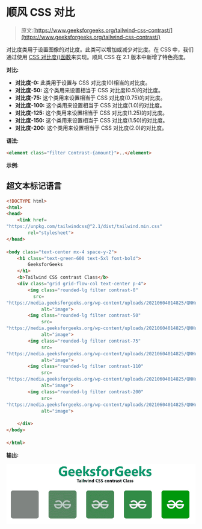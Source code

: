 # 顺风 CSS 对比

> 原文:[https://www.geeksforgeeks.org/tailwind-css-contrast/](https://www.geeksforgeeks.org/tailwind-css-contrast/)

对比度类用于设置图像的对比度。此类可以增加或减少对比度。在 CSS 中，我们通过使用 [CSS 对比度()函数](https://www.geeksforgeeks.org/css-contrast-function/)来实现。顺风 CSS 在 2.1 版本中新增了特色亮度。

**对比:**

*   **对比度-0:** 此类用于设置与 CSS 对比度(0)相当的对比度。
*   **对比度-50:** 这个类用来设置相当于 CSS 对比度(0.5)的对比度。
*   **对比度-75:** 这个类用来设置相当于 CSS 对比度(0.75)的对比度。
*   **对比度-100:** 这个类用来设置相当于 CSS 对比度(1.0)的对比度。
*   **对比度-125:** 这个类用来设置相当于 CSS 对比度(1.25)的对比度。
*   **对比度-150:** 这个类用来设置相当于 CSS 对比度(1.50)的对比度。
*   **对比度-200:** 这个类用来设置相当于 CSS 对比度(2.0)的对比度。

**语法:**

```html
<element class="filter Contrast-{amount}">..</element>
```

**示例:**

## 超文本标记语言

```html
<!DOCTYPE html>
<html>
<head>
    <link href=
"https://unpkg.com/tailwindcss@^2.1/dist/tailwind.min.css"
        rel="stylesheet">
</head>

<body class="text-center mx-4 space-y-2">
    <h1 class="text-green-600 text-5xl font-bold">
        GeeksforGeeks
    </h1>
    <b>Tailwind CSS contrast Class</b>
    <div class="grid grid-flow-col text-center p-4">
        <img class="rounded-lg filter contrast-0" 
          src=
"https://media.geeksforgeeks.org/wp-content/uploads/20210604014825/QNHrwL2q-100x100.jpg" 
             alt="image">
        <img class="rounded-lg filter contrast-50" 
             src=
"https://media.geeksforgeeks.org/wp-content/uploads/20210604014825/QNHrwL2q-100x100.jpg" 
             alt="image">
        <img class="rounded-lg filter contrast-75" 
             src=
"https://media.geeksforgeeks.org/wp-content/uploads/20210604014825/QNHrwL2q-100x100.jpg" 
             alt="image">
        <img class="rounded-lg filter contrast-110" 
             src=
"https://media.geeksforgeeks.org/wp-content/uploads/20210604014825/QNHrwL2q-100x100.jpg" 
             alt="image">
        <img class="rounded-lg filter contrast-200" 
             src=
"https://media.geeksforgeeks.org/wp-content/uploads/20210604014825/QNHrwL2q-100x100.jpg" 
             alt="image">

    </div>
</body>

</html>
```

**输出:**

![](img/5de06edd1b34a8b524362b95f51ffe59.png)